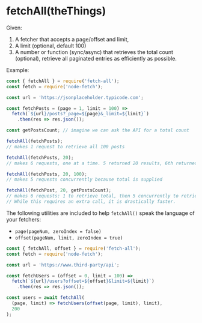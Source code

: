 # fetchAll(theThings)

Given:
1. A fetcher that accepts a page/offset and limit,
2. A limit (optional, default 100)
3. A number or function (sync/async) that retrieves the total count (optional),
retrieve all paginated entries as efficiently as possible.

Example:
```js
const { fetchAll } = require('fetch-all');
const fetch = require('node-fetch');

const url = 'https://jsonplaceholder.typicode.com';

const fetchPosts = (page = 1, limit = 100) =>
  fetch(`${url}/posts?_page=${page}&_limit=${limit}`)
    .then(res => res.json());

const getPostsCount; // imagine we can ask the API for a total count

fetchAll(fetchPosts);
// makes 1 request to retrieve all 100 posts

fetchAll(fetchPosts, 20);
// makes 6 requests, one at a time. 5 returned 20 results, 6th returned 0

fetchAll(fetchPosts, 20, 100);
// makes 5 requests concurrently because total is supplied

fetchAll(fetchPost, 20, getPostsCount);
// makes 6 requests: 1 to retrieve total, then 5 concurrently to retrieve posts.
// While this requires an extra call, it is drastically faster.
```

The following utilities are included to help `fetchAll()` speak the language of your fetchers:
  - `page(pageNum, zeroIndex = false)`
  - `offset(pageNum, limit, zeroIndex = true)`

```js
const { fetchAll, offset } = require('fetch-all');
const fetch = require('node-fetch');

const url = 'https://www.third-party/api';

const fetchUsers = (offset = 0, limit = 100) =>
  fetch(`${url}/users?offset=${offset}&limit=${limit}`)
    .then(res => res.json());

const users = await fetchAll(
  (page, limit) => fetchUsers(offset(page, limit), limit),
  200
);
```